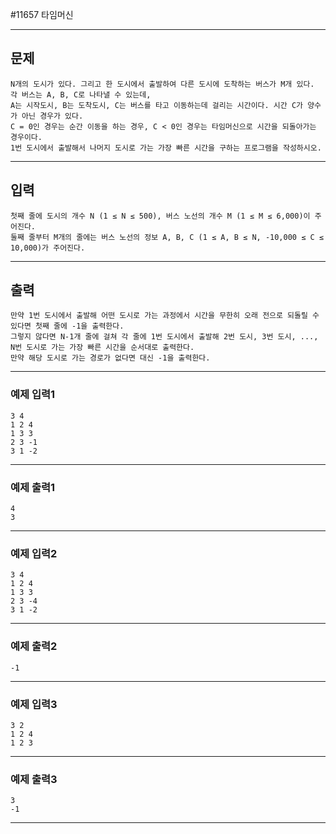 #11657 타임머신

------------
## 문제
```
N개의 도시가 있다. 그리고 한 도시에서 출발하여 다른 도시에 도착하는 버스가 M개 있다. 각 버스는 A, B, C로 나타낼 수 있는데, 
A는 시작도시, B는 도착도시, C는 버스를 타고 이동하는데 걸리는 시간이다. 시간 C가 양수가 아닌 경우가 있다. 
C = 0인 경우는 순간 이동을 하는 경우, C < 0인 경우는 타임머신으로 시간을 되돌아가는 경우이다.
1번 도시에서 출발해서 나머지 도시로 가는 가장 빠른 시간을 구하는 프로그램을 작성하시오.
 ```
------------
## 입력
```
첫째 줄에 도시의 개수 N (1 ≤ N ≤ 500), 버스 노선의 개수 M (1 ≤ M ≤ 6,000)이 주어진다. 
둘째 줄부터 M개의 줄에는 버스 노선의 정보 A, B, C (1 ≤ A, B ≤ N, -10,000 ≤ C ≤ 10,000)가 주어진다.
``` 
------------
## 출력


```
만약 1번 도시에서 출발해 어떤 도시로 가는 과정에서 시간을 무한히 오래 전으로 되돌릴 수 있다면 첫째 줄에 -1을 출력한다. 
그렇지 않다면 N-1개 줄에 걸쳐 각 줄에 1번 도시에서 출발해 2번 도시, 3번 도시, ..., N번 도시로 가는 가장 빠른 시간을 순서대로 출력한다. 
만약 해당 도시로 가는 경로가 없다면 대신 -1을 출력한다.
```
----------
### 예제 입력1

```
3 4
1 2 4
1 3 3
2 3 -1
3 1 -2
```
-------
### 예제 출력1
```
4
3
```
-----

### 예제 입력2
```
3 4
1 2 4
1 3 3
2 3 -4
3 1 -2
```
-------
### 예제 출력2
```
-1
```
-----
### 예제 입력3

```
3 2
1 2 4
1 2 3
```
-------
### 예제 출력3
```
3
-1
```
-----
